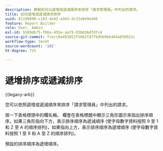 ```yaml
---
description: 瞭解如何以遞增或遞減順序來排序「請求管理員」中列出的請求。
title: 如何遞增或遞減請求排序
uuid: 81199890-c183-4e42-a343-dc33a9e9ed46
feature: Report Builder
role: User, Admin
exl-id: 5589db75-f06a-455e-aa79-03b036dfdfc4
source-git-commit: fcecc8a493852f5682fd7fbd5b9bb484a850922c
workflow-type: tm+mt
source-wordcount: '102'
ht-degree: 71%

---
```


# 遞增排序或遞減排序

{{legacy-arb}}

您可以依照遞增或遞減順序來排序「請求管理員」中列出的請求。

按一下表格標頭中的欄名稱。 欄會在表格標題中顯示三角形圖示來指出排序順序。如果三角形指向下方，表示排序順序為遞減順序 (使字母數字資料按照 9 至 1 和 Z 至 A 的順序排列)，如果指向上方，表示排序順序為遞增順序 (使字母數字資料按照 1 至 9 和 A 至 Z 的順序排列)。

預設的排序順序為遞增順序。
